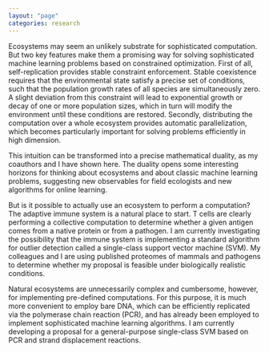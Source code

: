```yaml
---
layout: "page"
categories: research
---
```


Ecosystems may seem an unlikely substrate for sophisticated computation. But two key features make them a promising way for solving sophisticated machine learning problems based on constrained optimization. First of all, self-replication provides stable constraint enforcement. Stable coexistence requires that the environmental state satisfy a precise set of conditions, such that the population growth rates of all species are simultaneously zero. A slight deviation from this constraint will lead to exponential growth or decay of one or more population sizes, which in turn will modify the environment until these conditions are restored. Secondly, distributing the computation over a whole ecosystem provides automatic parallelization, which becomes particularly important for solving problems efficiently in high dimension. 

This intuition can be transformed into a precise mathematical duality, as my coauthors and I have shown here. The duality opens some interesting horizons for thinking about ecosystems and about classic machine learning problems, suggesting new observables for field ecologists and new algorithms for online learning. 

But is it possible to actually use an ecosystem to perform a computation? The adaptive immune system is a natural place to start. T cells are clearly performing a collective computation to determine whether a given antigen comes from a native protein or from a pathogen. I am currently investigating the possibility that the immune system is implementing a standard algorithm for outlier detection called a single-class support vector machine (SVM). My colleagues and I are using published proteomes of mammals and pathogens to determine whether my proposal is feasible under biologically realistic conditions. 

Natural ecosystems are unnecessarily complex and cumbersome, however, for implementing pre-defined computations. For this purpose, it is much more convenient to employ bare DNA, which can be efficiently replicated via the polymerase chain reaction (PCR), and has already been employed to implement sophisticated machine learning algorithms. I am currently developing a proposal for a general-purpose single-class SVM based on PCR and strand displacement reactions.  
